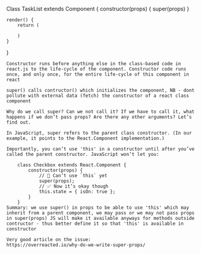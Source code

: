 Class TaskList extends Component {
    constructor(props) {
        super(props)
    }

    render() {
        return (

        )
    }
}

    Constructor runs before anything else in the class-based code in react.js to the life-cycle of the component. Constructor code runs once, and only once, for the entire life-cycle of this component in react

    super() calls contructor() which initializes the component, NB - dont pollute with external data (fetch) the constructor of a react class component

    Why do we call super? Can we not call it? If we have to call it, what happens if we don’t pass props? Are there any other arguments? Let’s find out.

    In JavaScript, super refers to the parent class constructor. (In our example, it points to the React.Component implementation.)

    Importantly, you can’t use 'this' in a constructor until after you’ve called the parent constructor. JavaScript won’t let you:

        class Checkbox extends React.Component {
            constructor(props) {
                // 🔴 Can’t use `this` yet
                super(props);
                // ✅ Now it’s okay though
                this.state = { isOn: true };
            }
        }
    Summary: we use super() in props to be able to use 'this' which may inherit from a parent component, we may pass or we may not pass props in super(props) JS will make it available anyways for methods outside contructor - thus better define it so that 'this' is available in constructor

    Very good article on the issue:
    https://overreacted.io/why-do-we-write-super-props/

